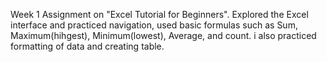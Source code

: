 Week 1 Assignment on "Excel Tutorial for Beginners". Explored the Excel interface and practiced navigation, used basic formulas such as Sum, Maximum(hihgest), Minimum(lowest), Average, and count. i also practiced formatting of data and creating table.
